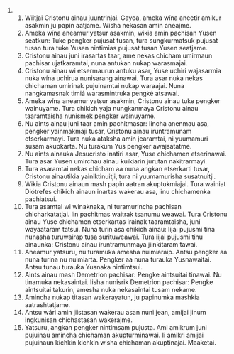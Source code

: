 <ol>
  <li>
    <ol>
      <li>Wiitjai Cristonu ainau juuntrinjai. Gayoa, ameka wína aneetir amikur asakmin ju papin aatjame. Wisha nekasan amin aneajme.</li>
      <li>Ameka wína aneamur yatsur asakmin, wikia amin pachisan Yusen seatkun: Tuke pengker pujusat tusan, tura sungkurmatsuk pujusat tusan tura tuke Yusen nintimias pujusat tusan Yusen seatjame.</li>
      <li>Cristonu ainau juni irasartas taar, ame nekas chicham umirmaun pachisar ujatkaramtai, nuna antukan nukap warasmajai.</li>
      <li>Cristonu ainau wi etsermaurun antuku asar, Yuse uchiri wajasarmia nuka wína uchirua nunisarang ainawai. Tura asar nuka nekas chichaman umirinak pujuinamtai nukap waraajai. Nuna nangkamasnak timiá warasmintruka pengké atsawai.</li>
      <li>Ameka wína aneamur yatsur asakmin, Cristonu ainau tuke pengker wainuyame. Tura chikich yaja nungkanmaya Cristonu ainau taaramtaisha nunismek pengker wainuyame.</li>
      <li>Nu aints ainau juni taar amin pachitmasar: Iincha anenmau asa, pengker yainmakmaji tusar, Cristonu ainau iruntramunam etserkarmayi. Tura nuka ataksha amin jearamtai, ni yuumamuri susam akupkarta. Nu turakum Yus pengker awajsatatme.</li>
      <li>Nu aints ainauka Jesucristo inatiri asar, Yuse chichamen etserinawai. Tura asar Yusen umirchau ainau kuikiarin jurutan nakitrarmayi.</li>
      <li>Tura asaramtai nekas chicham aa nuna angkan etserkarti tusar, Cristonu ainautikia yainiktinuitji, tura ni yuumamurisha susatnuitji.</li>
      <li>Wikia Cristonu ainaun mash papin aatran akuptukmiajai. Tura wainiat Diótrefes chikich ainaun inartas wakerau asa, iinu chichamenka pachiatsui.</li>
      <li>Tura asamtai wi winaknaka, ni turamurincha pachisan chicharkatatjai. Iin pachitmas waitrak tsanumu weawai. Tura Cristonu ainau Yuse chichamen etserkartas irainak taaramtaisha, juni wayaataram tatsui. Nuna turin asa chikich ainau: Iijai pujusmi tina nunasha turuwairap tusa surituweawai. Tura iijai pujusmi tinu ainaunka: Cristonu ainau iruntramunmaya jiinkitaram tawai.</li>
      <li>Aneamur yatsuru, nu turamuka amesha nuimiaraip. Antsu pengker aa nuna turina nu nuimiarta. Pengker aa nuna turauka Yusnawaitai. Antsu tunau turauka Yusnaka nintimtsui.</li>
      <li>Aints ainau mash Demetrion pachisar: Pengke aintsuitai tinawai. Nu tinamuka nekasaintai. Iisha nunisrik Demetrion pachisar: Pengke aintsuitai takurin, amesha nuka nekasaintai tusam nekame.</li>
      <li>Amincha nukap titasan wakerayatun, ju papinumka mashkia aatrashtatjame.</li>
      <li>Antsu wári amin jiistasan wakerau asan nuni jean, amijai jinum ingkunisan chichastasan wakerajme.</li>
      <li>Yatsuru, angkan pengker nintimsam pujusta. Ami amikrum juni pujuinau amincha chichaman akupturminawai. Ii amikri amijai pujuinaun kichkin kichkin wisha chichaman akuptinajai. Maaketai.</li>
    </ol>
  </li>
</ol>